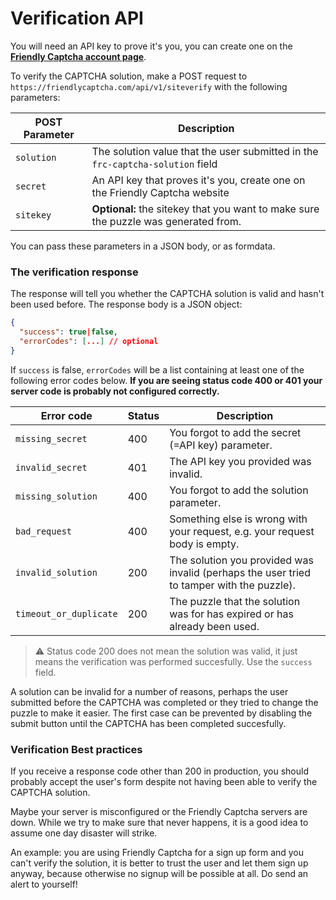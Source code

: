 # Verification API

You will need an API key to prove it's you, you can create one on the [**Friendly Captcha account page**](https://friendlycaptcha.com/account).

To verify the CAPTCHA solution, make a POST request to `https://friendlycaptcha.com/api/v1/siteverify` with the following parameters:

| POST Parameter | Description                                         |
|----------------|-----------------------------------------------------|
| `solution`       | The solution value that the user submitted in the `frc-captcha-solution` field         |
| `secret`         | An API key that proves it's you, create one on the Friendly Captcha website |
| `sitekey`        | **Optional:** the sitekey that you want to make sure the puzzle was generated from. |

You can pass these parameters in a JSON body, or as formdata.

### The verification response

The response will tell you whether the CAPTCHA solution is valid and hasn't been used before. The response body is a JSON object:

```JSON
{
  "success": true|false,
  "errorCodes": [...] // optional
}
```

If `success` is false, `errorCodes` will be a list containing at least one of the following error codes below. **If you are seeing status code 400 or 401 your server code is probably not configured correctly.**


| Error code   | Status |Description |
|----------------|----------|-------------------------------------------|
| `missing_secret`       | 400 | You forgot to add the secret (=API key) parameter. |
| `invalid_secret`       | 401 | The API key you provided was invalid. |
| `missing_solution` | 400 | You forgot to add the solution parameter. |
| `bad_request` | 400 | Something else is wrong with your request, e.g. your request body is empty. |
| `invalid_solution` | 200 | The solution you provided was invalid (perhaps the user tried to tamper with the puzzle). |
| `timeout_or_duplicate` | 200 | The puzzle that the solution was for has expired or has already been used. |


> ⚠️ Status code 200 does not mean the solution was valid, it just means the verification was performed succesfully. Use the `success` field.

A solution can be invalid for a number of reasons, perhaps the user submitted before the CAPTCHA was completed or they tried to change the puzzle to make it easier. The first case can be prevented by disabling the submit button until the CAPTCHA has been completed succesfully.

### Verification Best practices
If you receive a response code other than 200 in production, you should probably accept the user's form despite not having been able to verify the CAPTCHA solution.

Maybe your server is misconfigured or the Friendly Captcha servers are down. While we try to make sure that never happens, it is a good idea to assume one day disaster will strike.

An example: you are using Friendly Captcha for a sign up form and you can't verify the solution, it is better to trust the user and let them sign up anyway, because otherwise no signup will be possible at all. Do send an alert to yourself!
